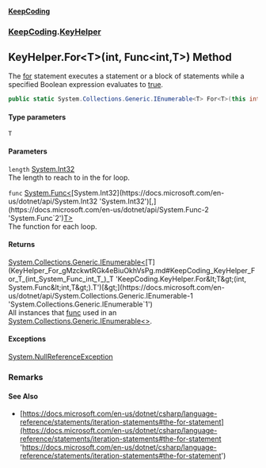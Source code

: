 #### [KeepCoding](index.md 'index')
### [KeepCoding](KeepCoding.md 'KeepCoding').[KeyHelper](KeyHelper.md 'KeepCoding.KeyHelper')
## KeyHelper.For&lt;T&gt;(int, Func&lt;int,T&gt;) Method
The [for](https://docs.microsoft.com/en-us/dotnet/csharp/language-reference/keywords/for 'https://docs.microsoft.com/en-us/dotnet/csharp/language-reference/keywords/for') statement executes a statement or a block of statements while a specified Boolean expression evaluates to [true](https://docs.microsoft.com/en-us/dotnet/csharp/language-reference/builtin-types/bool 'https://docs.microsoft.com/en-us/dotnet/csharp/language-reference/builtin-types/bool').  
```csharp
public static System.Collections.Generic.IEnumerable<T> For<T>(this int length, System.Func<int,T> func);
```
#### Type parameters
<a name='KeepCoding_KeyHelper_For_T_(int_System_Func_int_T_)_T'></a>
`T`  
  
#### Parameters
<a name='KeepCoding_KeyHelper_For_T_(int_System_Func_int_T_)_length'></a>
`length` [System.Int32](https://docs.microsoft.com/en-us/dotnet/api/System.Int32 'System.Int32')  
The length to reach to in the for loop.
  
<a name='KeepCoding_KeyHelper_For_T_(int_System_Func_int_T_)_func'></a>
`func` [System.Func&lt;](https://docs.microsoft.com/en-us/dotnet/api/System.Func-2 'System.Func`2')[System.Int32](https://docs.microsoft.com/en-us/dotnet/api/System.Int32 'System.Int32')[,](https://docs.microsoft.com/en-us/dotnet/api/System.Func-2 'System.Func`2')[T](KeyHelper_For_gMzckwtRGk4eBiuOkhVsPg.md#KeepCoding_KeyHelper_For_T_(int_System_Func_int_T_)_T 'KeepCoding.KeyHelper.For&lt;T&gt;(int, System.Func&lt;int,T&gt;).T')[&gt;](https://docs.microsoft.com/en-us/dotnet/api/System.Func-2 'System.Func`2')  
The function for each loop.
  
#### Returns
[System.Collections.Generic.IEnumerable&lt;](https://docs.microsoft.com/en-us/dotnet/api/System.Collections.Generic.IEnumerable-1 'System.Collections.Generic.IEnumerable`1')[T](KeyHelper_For_gMzckwtRGk4eBiuOkhVsPg.md#KeepCoding_KeyHelper_For_T_(int_System_Func_int_T_)_T 'KeepCoding.KeyHelper.For&lt;T&gt;(int, System.Func&lt;int,T&gt;).T')[&gt;](https://docs.microsoft.com/en-us/dotnet/api/System.Collections.Generic.IEnumerable-1 'System.Collections.Generic.IEnumerable`1')  
All instances that [func](KeyHelper_For_gMzckwtRGk4eBiuOkhVsPg.md#KeepCoding_KeyHelper_For_T_(int_System_Func_int_T_)_func 'KeepCoding.KeyHelper.For&lt;T&gt;(int, System.Func&lt;int,T&gt;).func') used in an [System.Collections.Generic.IEnumerable&lt;&gt;](https://docs.microsoft.com/en-us/dotnet/api/System.Collections.Generic.IEnumerable-1 'System.Collections.Generic.IEnumerable`1').
#### Exceptions
[System.NullReferenceException](https://docs.microsoft.com/en-us/dotnet/api/System.NullReferenceException 'System.NullReferenceException')  
### Remarks
#### See Also
- [https://docs.microsoft.com/en-us/dotnet/csharp/language-reference/statements/iteration-statements#the-for-statement](https://docs.microsoft.com/en-us/dotnet/csharp/language-reference/statements/iteration-statements#the-for-statement 'https://docs.microsoft.com/en-us/dotnet/csharp/language-reference/statements/iteration-statements#the-for-statement')
